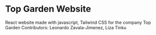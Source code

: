 # Top Garden Website
React website made with javascript, Tailwind CSS for the company Top Garden
Contributors: Leonardo Zavala-Jimenez, Liza Tinku
